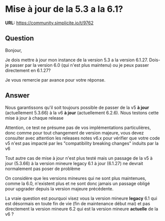 # Mise à jour de la 5.3 a la 6.1?

**URL:** https://community.simplicite.io/t/9762

## Question
Bonjour,

Je dois mettre à jour mon instance de la version 5.3 a la version 6.1.27.
Dois-je passer par la version 6.0 (qui n'est plus maintenu) ou je peux passer directement en 6.1.27?

Je vous remercie par avance pour votre réponse.

## Answer
Nous garantissons qu'il soit toujours possible de passer de la v5 **à jour** (actuellement 5.3.66) à la v6 **à jour** (actuellement 6.2.6). Nous testons cette mise à jour à chaque release

Attention, ce test ne présume pas de vos implémentations particulières, donc comme pour tout changement de version majeure, vous devez consulter avec attention les releases notes v6.x pour vérifier que votre code v5 n'est pas impacté par les "compatibility breaking changes" induits par la v6

Tout autre cas de mise à jour n'est plus testé mais un passage de la v5 à jour (5.3.66) à la version mineure legacy 6.1 à jour (6.1.27) ne devrait normalement pas poser de problème

On considère que les versions mineures qui ne sont plus maintenues, comme la 6.0, n'existent plus et ne sont donc jamais un passage obligé pour upgrader depuis la version majeure précédente.

La vraie question est pourquoi visez vous la version mineure **legacy** 6.1 qui est désormais en toute fin de vie (fin de maintenance début mai) et pas directement la version mineure 6.2 qui est la version mineure **actuelle** de la v6 ?

